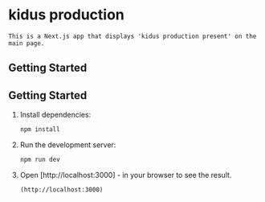 
# kidus production
```
This is a Next.js app that displays 'kidus production present' on the main page.
```
## Getting Started


## Getting Started

1. Install dependencies:
   ```powershell
   npm install
   ```
2. Run the development server:
   ```powershell
   npm run dev
   ```
3. Open [http://localhost:3000] -     in your browser to see the result.

   ```
   (http://localhost:3000)
   ```


